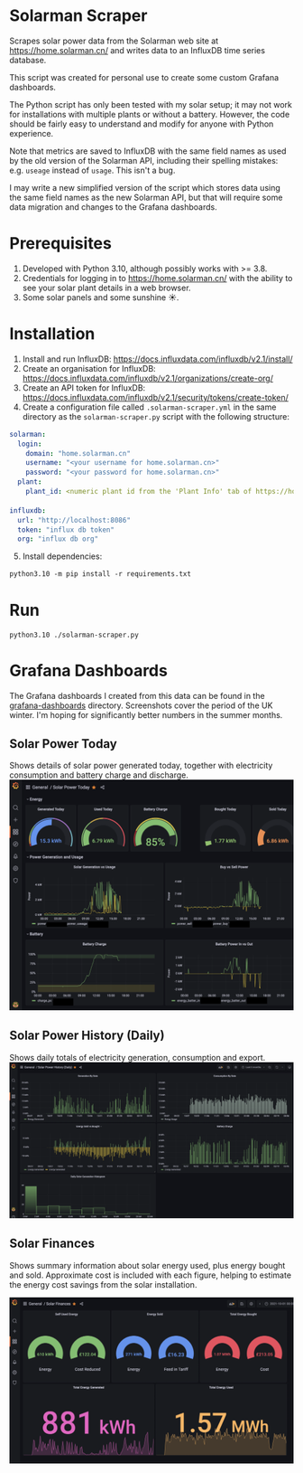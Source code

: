# Solarman Scraper

Scrapes solar power data from the Solarman web site at https://home.solarman.cn/
and writes data to an InfluxDB time series database.

This script was created for personal use to create some custom Grafana dashboards.

The Python script has only been tested with my solar setup; it may not work for installations with multiple plants
or without a battery. However, the code should be fairly easy to understand
and modify for anyone with Python experience.

Note that metrics are saved to InfluxDB with the same field names as used by the old version of the Solarman API,
including their spelling  mistakes: e.g. `useage` instead of `usage`. This isn't a bug.

I may write a new simplified version of the script which stores data using the same field names as the new Solarman
API, but that will require some data migration and changes to the Grafana dashboards.

# Prerequisites

1. Developed with Python 3.10, although possibly works with >= 3.8.
2. Credentials for logging in to https://home.solarman.cn/ with
the ability to see your solar plant details in a web browser.
3. Some solar panels and some sunshine ☀️.

# Installation

1. Install and run InfluxDB: https://docs.influxdata.com/influxdb/v2.1/install/
2. Create an organisation for InfluxDB: https://docs.influxdata.com/influxdb/v2.1/organizations/create-org/
3. Create an API token for InfluxDB: https://docs.influxdata.com/influxdb/v2.1/security/tokens/create-token/
4. Create a configuration file called `.solarman-scraper.yml` in the same directory as the `solarman-scraper.py` script 
   with the following structure:

```yaml
solarman:
  login:
    domain: "home.solarman.cn"
    username: "<your username for home.solarman.cn>"
    password: "<your password for home.solarman.cn>"
  plant:
    plant_id: <numeric plant id from the 'Plant Info' tab of https://home.solarman.cn/main.html>

influxdb:
  url: "http://localhost:8086"
  token: "influx db token"
  org: "influx db org"
```

5. Install dependencies:

```
python3.10 -m pip install -r requirements.txt
```

# Run
```
python3.10 ./solarman-scraper.py
```

# Grafana Dashboards

The Grafana dashboards I created from this data can be found in the [grafana-dashboards](./grafana-dashboards) directory.
Screenshots cover the period of the UK winter. I'm hoping for significantly better numbers in the summer months.

## Solar Power Today
Shows details of solar power generated today, together with electricity consumption and battery charge and discharge.
![Solar Power Today](./grafana-dashboards/Solar%20Power%20Today.png "Solar Power Today")

## Solar Power History (Daily)
Shows daily totals of electricity generation, consumption and export.
![Solar Power History (Daily)](./grafana-dashboards/Solar%20Power%20History%20(Daily).png "Solar Power History (Daily)")

## Solar Finances
Shows summary information about solar energy used, plus energy bought and sold. Approximate
cost is included with each figure, helping to estimate the energy cost savings
from the solar installation.

![Solar Finances](./grafana-dashboards/Solar%20Finances.png "Solar Power Finances")


